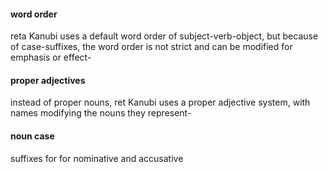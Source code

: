 

#### word order
reta Kanubi uses a default word order of subject-verb-object, but because of case-suffixes, the word order is not strict and can be modified for emphasis or effect-


#### proper adjectives 
instead of proper nouns, ret Kanubi uses a proper adjective system, with names modifying the nouns they represent-

#### noun case
suffixes for for nominative and accusative
